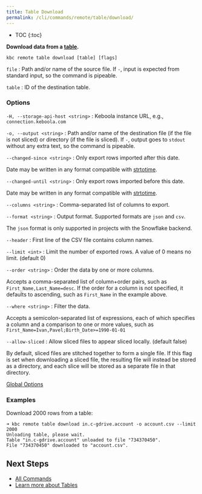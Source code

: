 ```yaml
---
title: Table Download
permalink: /cli/commands/remote/table/download/
---
```


* TOC
{:toc}

**Download data from a [table](https://help.keboola.com/storage/tables/).**

```
kbc remote table download [table] [flags]
```

`file`
: Path and/or name of the source file. If `-`, input is expected from standard input, so the command is pipeable.

`table`
: ID of the destination table.

### Options

`-H, --storage-api-host <string>`
: Keboola instance URL, e.g., `connection.keboola.com`

`-o, --output <string>`
: Path and/or name of the destination file (if the file is not sliced) or directory (if the file is sliced). If `-`, output goes to `stdout` without any extra text, so the command is pipeable.

`--changed-since <string>`
: Only export rows imported after this date.

  Date may be written in any format compatible with [strtotime](https://www.php.net/manual/en/function.strtotime.php).

`--changed-until <string>`
: Only export rows imported before this date.

  Date may be written in any format compatible with [strtotime](https://www.php.net/manual/en/function.strtotime.php).

`--columns <string>`
: Comma-separated list of columns to export.

`--format <string>`
: Output format. Supported formats are `json` and `csv`.

  The `json` format is only supported in projects with the Snowflake backend.

`--header`
: First line of the CSV file contains column names.

`--limit <int>`
: Limit the number of exported rows. A value of 0 means no limit. (default 0)

`--order <string>`
: Order the data by one or more columns.

  Accepts a comma-separated list of column+order pairs, such as `First_Name,Last_Name=desc`.
  If the order for a column is not specified, it defaults to ascending, such as `First_Name` in the example above.

`--where <string>`
: Filter the data.

  Accepts a semicolon-separated list of expressions, each of which specifies a column and a comparison to one or more values, such as `First_Name=Ivan,Pavel;Birth_Date>=1990-01-01`

`--allow-sliced`
: Allow sliced files to appear sliced locally. (default false)

  By default, sliced files are stitched together to form a single file.
  If this flag is set when downloading a sliced file, the resulting file will instead be stored as a directory, and each slice will be stored as a separate file in that directory.


[Global Options](/cli/commands/#global-options)

### Examples

Download 2000 rows from a table:
```
➜ kbc remote table download in.c-gdrive.account -o account.csv --limit 2000
Unloading table, please wait.
Table "in.c-gdrive.account" unloaded to file "734370450".
File "734370450" downloaded to "account.csv".
```

## Next Steps

- [All Commands](/cli/commands/)
- [Learn more about Tables](https://help.keboola.com/storage/tables/)
